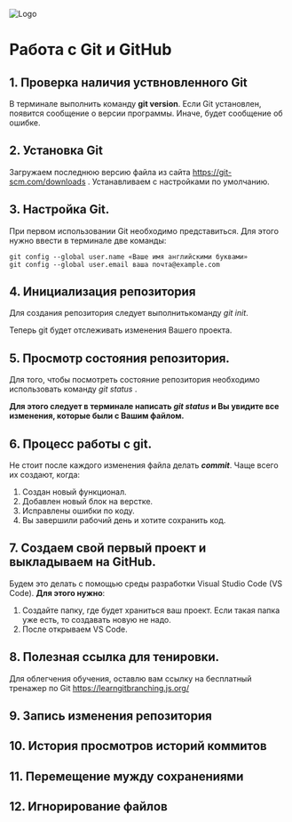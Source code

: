 ![Logo](Git-Logo-1788C.png)


# Работа с Git и GitHub

## 1. Проверка наличия уствновленного Git
В терминале выполнить команду **git version**.
Если Git установлен, появится сообщение о версии программы. Иначе, будет сообщение об ошибке.

## 2. Установка Git
Загружаем последнюю версию файла из сайта https://git-scm.com/downloads .
Устанавливаем с настройками по умолчанию.

## 3. Настройка Git.
При первом использовании Git необходимо представиться. Для этого нужно ввести в терминале две команды:
```
git config --global user.name «Ваше имя английскими буквами»
git config --global user.email ваша почта@example.com 
```

## 4. Инициализация репозитория
Для создания репозитория следует выполнитькоманду *git init*.

Теперь git будет отслеживать изменения Вашего проекта.

## 5. Просмотр состояния репозитория.
Для того, чтобы посмотреть состояние репозитория необходимо использовать команду *git status* .

**Для этого следует в терминале написать *git status* и Вы увидите все изменения, которые были с Вашим файлом.**

## 6. Процесс работы с git.

Не стоит после каждого изменения файла делать ***commit***. Чаще всего их создают, когда:

1. Создан новый функционал.
2. Добавлен новый блок на верстке.
3. Исправлены ошибки по коду.
4. Вы завершили рабочий день и хотите сохранить код.

## 7. Создаем свой первый проект и выкладываем на GitHub.

Будем это делать с помощью среды разработки Visual Studio Code (VS Code). __Для этого нужно__:
1. Создайте папку, где будет храниться ваш проект. Если такая папка уже есть, то создавать новую не надо.
2. После открываем VS Code.

## 8. Полезная ссылка для тенировки.
Для облегчения обучения, оставлю вам ссылку на бесплатный тренажер по Git https://learngitbranching.js.org/

## 9. Запись изменения репозитория

## 10. История просмотров историй коммитов
## 11. Перемещение мужду сохранениями

## 12. Игнорирование файлов
